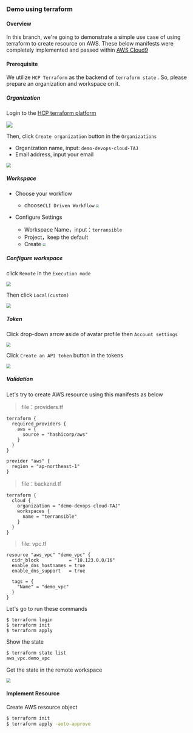 ### Demo using terraform

#### Overview

In this branch, we're going to demonstrate a simple use case of using terraform to create resource on AWS. These below manifests were completely implemented and passed within [AWS Cloud9](https://aws.amazon.com/cloud9/)

#### Prerequisite

We utilize `HCP Terraform` as the backend of `terraform state` . So, please prepare an organization and workspace on it.

##### Organization

Login to the [HCP terraform platform](https://app.terraform.io/session)

 ![](https://camo.githubusercontent.com/f68d6758bbfa343a9a3e4b157f2f0598d068420d926b628235300e30254d0d0a/68747470733a2f2f67697465652e636f6d2f62696e676f343933332f626c6f67696d6167652f7261772f6d61737465722f696d672f64656d6f2d54414a2f76312d7465727261666f726d2f4843502532307465727261666f726d2e706e67)

 Then, click `Create organization` button in the `Organizations`

- Organization name, input: `demo-devops-cloud-TAJ`
- Email address, input your email

 <img src="https://gitee.com/bingo4933/blogimage/raw/master/img/demo-devops-cloud-TAJ/create-organization-1.png" style="zoom:75%;" />

##### Workspace

- Choose your workflow
  - choose`CLI Driven Workflow`
    <img src="https://gitee.com/bingo4933/blogimage/raw/master/img/demo-devops-cloud-TAJ/create-workspace-1.png" style="zoom:50%;" />

- Configure Settings
  - Workspace Name，input：`terransible` 
  - Project，keep the default
  - Create
     <img src="https://gitee.com/bingo4933/blogimage/raw/master/img/demo-devops-cloud-TAJ/create-workspace-2.png" style="zoom:50%;" />

##### Configure workspace

click `Remote` in the `Execution mode` 

 <img src="https://gitee.com/bingo4933/blogimage/raw/master/img/demo-devops-cloud-TAJ/changeMode.png" style="zoom:75%;" />

Then click `Local(custom)`

 <img src="https://gitee.com/bingo4933/blogimage/raw/master/img/demo-devops-cloud-TAJ/executionMode.png" style="zoom:75%;" />

##### Token

Click drop-down arrow aside of avatar profile then `Account settings`

 <img src="https://gitee.com/bingo4933/blogimage/raw/master/img/demo-devops-cloud-TAJ/token-1.png" style="zoom:70%;" />

Click `Create an API token` button in the tokens

 <img src="https://gitee.com/bingo4933/blogimage/raw/master/img/demo-devops-cloud-TAJ/token-2.png" style="zoom:70%;" />

##### Validation

Let's try to create AWS resource  using this manifests as below

> file：providers.tf

```plain
terraform {
  required_providers {
    aws = {
      source = "hashicorp/aws"
    }
  }
}

provider "aws" {
  region = "ap-northeast-1"
}
```

> file：backend.tf

```plain
terraform {
  cloud {
    organization = "demo-devops-cloud-TAJ"
    workspaces {
      name = "terransible"
    }
  }
}
```

> file: vpc.tf

```plain
resource "aws_vpc" "demo_vpc" {
  cidr_block           = "10.123.0.0/16"
  enable_dns_hostnames = true
  enable_dns_support   = true

  tags = {
    "Name" = "demo_vpc"
  }
}
```

Let's go to run these commands

```plain
$ terraform login
$ terraform init
$ terraform apply
```

Show the state

```bash
$ terraform state list
aws_vpc.demo_vpc
```

Get the state in the remote workspace

 <img src="https://gitee.com/bingo4933/blogimage/raw/master/img/demo-devops-cloud-TAJ/checkState.png" style="zoom:70%;" />

#### Implement Resource

Create AWS resource object

```bash
$ terraform init
$ terraform apply -auto-approve

```

